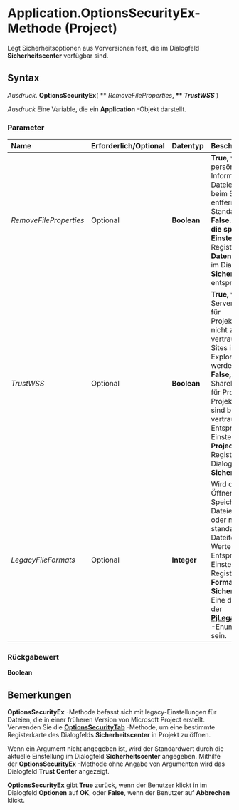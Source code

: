 
# Application.OptionsSecurityEx-Methode (Project)

Legt Sicherheitsoptionen aus Vorversionen fest, die im Dialogfeld  **Sicherheitscenter** verfügbar sind.


## Syntax

 _Ausdruck_. **OptionsSecurityEx**( ** _RemoveFileProperties_**, ** _TrustWSS_** )

 _Ausdruck_ Eine Variable, die ein **Application** -Objekt darstellt.


### Parameter



|**Name**|**Erforderlich/Optional**|**Datentyp**|**Beschreibung**|
|:-----|:-----|:-----|:-----|
| _RemoveFileProperties_|Optional|**Boolean**|**True,** wenn Project persönliche Informationen aus den Dateieigenschaften beim Speichern entfernt. Der Standardwert ist **False**. Abschnitt **für die spezifischen Einstellungen** auf der Registerkarte **Datenschutzoptionen** im Dialogfeld **Sicherheitscenter** entspricht.|
| _TrustWSS_|Optional|**Boolean**|**True,** wenn Project Server und Websites für Projektarbeitsbereiche nicht zur Liste vertrauenswürdiger Sites in Internet Explorer hinzugefügt werden müssen. **False,** Wenn die SharePoint-Websites für Project Server und Projektarbeitsbereiche sind bereits vertrauenswürdigen. Entspricht der Einstellung auf der **Project Server**-Registerkarte im Dialogfeld  **Sicherheitscenter**.|
| _LegacyFileFormats_|Optional|**Integer**|Wird die Option zum Öffnen oder Speichern von Dateien mit veraltete oder nicht standardmäßigen Dateiformaten. Gültige Werte sind 0?2. Entspricht der Einstellung auf der Registerkarte  **Ältere Formate** im Dialogfeld **Sicherheitscenter**. Eine der Konstanten in der  **[PjLegacyFileFormats](6c037bf7-2991-fb29-5649-e79547d4e2b8.md)** -Enumeration kann sein.|

### Rückgabewert

 **Boolean**


## Bemerkungen

 **OptionsSecurityEx** -Methode befasst sich mit legacy-Einstellungen für Dateien, die in einer früheren Version von Microsoft Project erstellt. Verwenden Sie die **[OptionsSecurityTab](f19ecd9c-2507-e437-7780-cf4998b7fd48.md)** -Methode, um eine bestimmte Registerkarte des Dialogfelds **Sicherheitscenter** in Projekt zu öffnen.

Wenn ein Argument nicht angegeben ist, wird der Standardwert durch die aktuelle Einstellung im Dialogfeld  **Sicherheitscenter** angegeben. Mithilfe der **OptionsSecurityEx** -Methode ohne Angabe von Argumenten wird das Dialogfeld **Trust Center** angezeigt.

 **OptionsSecurityEx** gibt **True** zurück, wenn der Benutzer klickt in im Dialogfeld **Optionen** auf **OK**, oder  **False**, wenn der Benutzer auf **Abbrechen** klickt.

